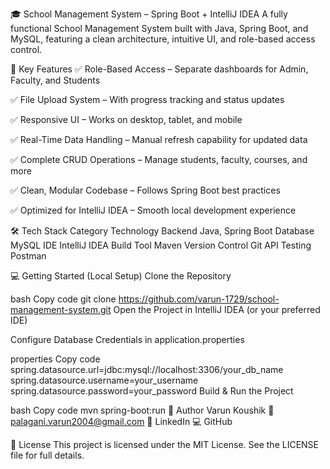 🎓 School Management System – Spring Boot + IntelliJ IDEA
A fully functional School Management System built with Java, Spring Boot, and MySQL, featuring a clean architecture, intuitive UI, and role-based access control.

🚀 Key Features
✅ Role-Based Access – Separate dashboards for Admin, Faculty, and Students

✅ File Upload System – With progress tracking and status updates

✅ Responsive UI – Works on desktop, tablet, and mobile

✅ Real-Time Data Handling – Manual refresh capability for updated data

✅ Complete CRUD Operations – Manage students, faculty, courses, and more

✅ Clean, Modular Codebase – Follows Spring Boot best practices

✅ Optimized for IntelliJ IDEA – Smooth local development experience

🛠️ Tech Stack
Category	Technology
Backend	Java, Spring Boot
Database	MySQL
IDE	IntelliJ IDEA
Build Tool	Maven
Version Control	Git
API Testing	Postman

💻 Getting Started (Local Setup)
Clone the Repository

bash
Copy code
git clone https://github.com/varun-1729/school-management-system.git
Open the Project in IntelliJ IDEA (or your preferred IDE)

Configure Database Credentials in application.properties

properties
Copy code
spring.datasource.url=jdbc:mysql://localhost:3306/your_db_name
spring.datasource.username=your_username
spring.datasource.password=your_password
Build & Run the Project

bash
Copy code
mvn spring-boot:run
👤 Author
Varun Koushik
📧 palagani.varun2004@gmail.com
💼 LinkedIn
💻 GitHub

📝 License
This project is licensed under the MIT License.
See the LICENSE file for full details.
